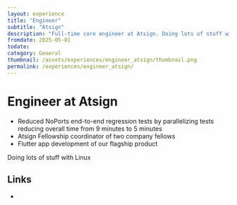 ```yaml
---
layout: experience
title: "Engineer"
subtitle: "Atsign"
description: "Full-time core engineer at Atsign. Doing lots of stuff with Linux currently."
fromdate: 2025-05-01
todate: 
category: General
thumbnail: /assets/experiences/engineer_atsign/thumbnail.png
permalink: /experiences/engineer_atsign/
---
```


# Engineer at Atsign

- Reduced NoPorts end-to-end regression tests by parallelizing tests reducing overall time from 9 minutes to 5 minutes
- Atsign Fellowship coordinator of two company fellows
- Flutter app development of our flagship product

Doing lots of stuff with Linux

## Links

-
